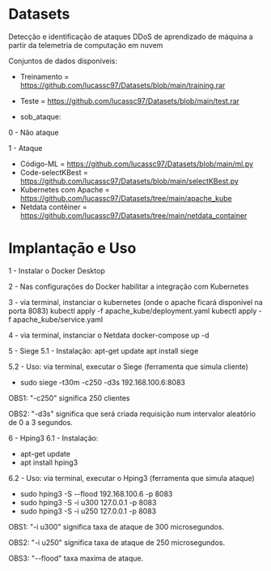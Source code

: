 # Datasets

Detecção e identificação de ataques DDoS de aprendizado de máquina a partir da telemetria de computação em nuvem

Conjuntos de dados disponíveis:
- Treinamento = https://github.com/lucassc97/Datasets/blob/main/training.rar
- Teste = https://github.com/lucassc97/Datasets/blob/main/test.rar

- sob_ataque:

0 - Não ataque

1 - Ataque

- Código-ML = https://github.com/lucassc97/Datasets/blob/main/ml.py
- Code-selectKBest = https://github.com/lucassc97/Datasets/blob/main/selectKBest.py
- Kubernetes com Apache = https://github.com/lucassc97/Datasets/tree/main/apache_kube
- Netdata contêiner = https://github.com/lucassc97/Datasets/tree/main/netdata_container

# Implantação e Uso
1 - Instalar o Docker Desktop

2 - Nas configurações do Docker habilitar a integração com Kubernetes

3 - via terminal, instanciar o kubernetes (onde o apache ficará disponível na porta 8083)
kubectl apply -f apache_kube/deployment.yaml
kubectl apply -f apache_kube/service.yaml

4 - via terminal, instanciar o Netdata
docker-compose up -d

5 - Siege
5.1 - Instalação:
apt-get update
apt install siege

5.2 - Uso: via terminal, executar o Siege (ferramenta que simula cliente)

- sudo siege -t30m -c250 -d3s 192.168.100.6:8083

OBS1: "-c250" significa 250 clientes

OBS2: "-d3s" significa que será criada requisição num intervalor aleatório de 0 a 3 segundos.

6 - Hping3
6.1 - Instalação:
- apt-get update
- apt install hping3

6.2 - Uso: via terminal, executar o Hping3 (ferramenta que simula ataque)
- sudo hping3 -S --flood 192.168.100.6 -p 8083
- sudo hping3 -S -i u300 127.0.0.1 -p 8083
- sudo hping3 -S -i u250 127.0.0.1 -p 8083

OBS1: "-i u300" significa taxa de ataque de 300 microsegundos.

OBS2: "-i u250" significa taxa de ataque de 250 microsegundos.

OBS3: "--flood" taxa maxima de ataque.
